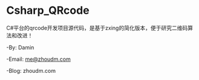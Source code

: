 # Csharp_QRcode
C#平台的qrcode开发项目源代码，是基于zxing的简化版本，便于研究二维码算法和改进！

-By: Damin

-Email: me@zhoudm.com

-Blog: zhoudm.com
